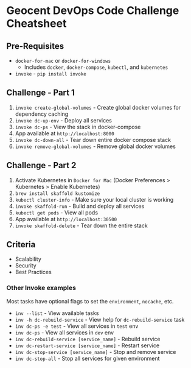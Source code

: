# Geocent DevOps Code Challenge Cheatsheet

## Pre-Requisites
- `docker-for-mac` or `docker-for-windows`
	- Includes `docker`, `docker-compose`, `kubectl`, and `kubernetes`
- `invoke` - `pip install invoke`

## Challenge - Part 1
1. `invoke create-global-volumes` - Create global docker volumes for dependency caching
1. `invoke dc-up-env` - Deploy all services
1. `invoke dc-ps` - View the stack in docker-compose
1. App available at `http://localhost:8000`
1. `invoke dc-down-all` - Tear down entire docker compose stack
1. `invoke remove-global-volumes` - Remove global docker volumes

## Challenge - Part 2
1. Activate Kubernetes in `Docker for Mac` (Docker Preferences > Kubernetes > Enable Kubernetes)
1. `brew install skaffold kustomize`
1. `kubectl cluster-info` - Make sure your local cluster is working
1. `invoke skaffold-run` - Build and deploy all services
1. `kubectl get pods` - View all pods
1. App available at `http://localhost:30500`
1. `invoke skaffold-delete` - Tear down the entire stack

## Criteria
- Scalability
- Security
- Best Practices

### Other Invoke examples
Most tasks have optional flags to set the `environment`, `nocache`, etc.

- `inv --list` - View available tasks
- `inv -h dc-rebuild-service` - View help for `dc-rebuild-service` task
- `inv dc-ps -e test` - View all services in `test` env
- `inv dc-ps` - View all services in `dev` env
- `inv dc-rebuild-service [service_name]` - Rebuild service
- `inv dc-restart-service [service_name]` - Restart service
- `inv dc-stop-service [service_name]` - Stop and remove service
- `inv dc-stop-all` - Stop all services for given environment
